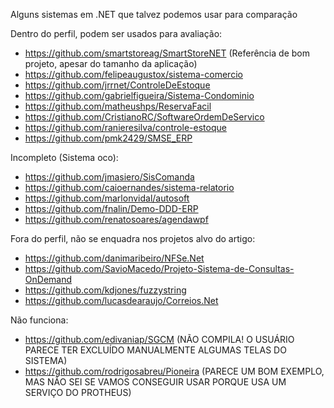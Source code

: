 Alguns sistemas em .NET que talvez podemos usar para comparação

Dentro do perfil, podem ser usados para avaliação:
+ https://github.com/smartstoreag/SmartStoreNET (Referência de bom projeto, apesar do tamanho da aplicação)
+ https://github.com/felipeaugustox/sistema-comercio
+ https://github.com/jrrnet/ControleDeEstoque
+ https://github.com/gabrielfigueira/Sistema-Condominio
+ https://github.com/matheushps/ReservaFacil
+ https://github.com/CristianoRC/SoftwareOrdemDeServico
+ https://github.com/ranieresilva/controle-estoque
+ https://github.com/pmk2429/SMSE_ERP

Incompleto (Sistema oco):

+ https://github.com/jmasiero/SisComanda
+ https://github.com/caioernandes/sistema-relatorio
+ https://github.com/marlonvidal/autosoft
+ https://github.com/fnalin/Demo-DDD-ERP
+ https://github.com/renatosoares/agendawpf

Fora do perfil, não se enquadra nos projetos alvo do artigo:

+ https://github.com/danimaribeiro/NFSe.Net
+ https://github.com/SavioMacedo/Projeto-Sistema-de-Consultas-OnDemand
+ https://github.com/kdjones/fuzzystring
+ https://github.com/lucasdearaujo/Correios.Net

Não funciona:

+ https://github.com/edivaniap/SGCM (NÃO COMPILA! O USUÁRIO PARECE TER EXCLUÍDO MANUALMENTE ALGUMAS TELAS DO SISTEMA)
+ https://github.com/rodrigosabreu/Pioneira (PARECE UM BOM EXEMPLO, MAS NÃO SEI SE VAMOS CONSEGUIR USAR PORQUE USA UM SERVIÇO DO PROTHEUS)
